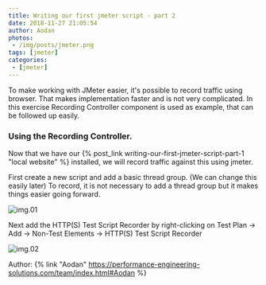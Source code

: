 ```yaml
---
title: Writing our first jmeter script - part 2
date: 2018-11-27 21:05:54
author: Aodan
photos: 
 - /img/posts/jmeter.png
tags: [jmeter]
categories:
 - [jmeter]
---
```


To make working with JMeter easier, it's possible to record traffic using browser. That makes implementation faster and is not very complicated. In this exercise Recording Controller component is used as example, that can be followed up easily.

<!--more-->

### Using the Recording Controller.

Now that we have our {% post_link writing-our-first-jmeter-script-part-1 "local website" %} installed, we will record traffic against this using jmeter.

First create a new script and add a basic thread group. (We can change this easily later)
To record, it is not necessary to add a thread group but it makes things easier going forward.

![img.01](jmeter-simple-thread-group.png)

Next add the HTTP(S) Test Script Recorder by right-clicking on Test Plan -> Add -> Non-Test Elements -> HTTP(S) Test Script Recorder


![img.02](https-test-script-recorder.png)

Author: {% link "Aodan" https://performance-engineering-solutions.com/team/index.html#Aodan %}
